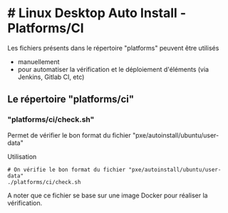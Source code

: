 # # Linux Desktop Auto Install - Platforms/CI

Les fichiers présents dans le répertoire "platforms" peuvent être utilisés 
* manuellement 
* pour automatiser la vérification et le déploiement d'éléments (via Jenkins, Gitlab CI, etc)

## Le répertoire "platforms/ci" 

### "platforms/ci/check.sh"

Permet de vérifier le bon format du fichier "pxe/autoinstall/ubuntu/user-data"

Utilisation
```
# On vérifie le bon format du fichier "pxe/autoinstall/ubuntu/user-data"
./platforms/ci/check.sh
```

A noter que ce fichier se base sur une image Docker pour réaliser la vérification.
